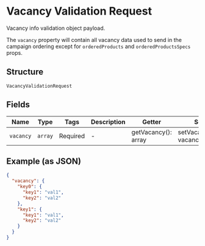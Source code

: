 
# Vacancy Validation Request

Vacancy info validation object payload.

The `vacancy` property will contain all vacancy data used to send in the campaign ordering except for `orderedProducts` and `orderedProductsSpecs` props.

## Structure

`VacancyValidationRequest`

## Fields

| Name | Type | Tags | Description | Getter | Setter |
|  --- | --- | --- | --- | --- | --- |
| `vacancy` | `array` | Required | - | getVacancy(): array | setVacancy(array vacancy): void |

## Example (as JSON)

```json
{
  "vacancy": {
    "key0": {
      "key1": "val1",
      "key2": "val2"
    },
    "key1": {
      "key1": "val1",
      "key2": "val2"
    }
  }
}
```


